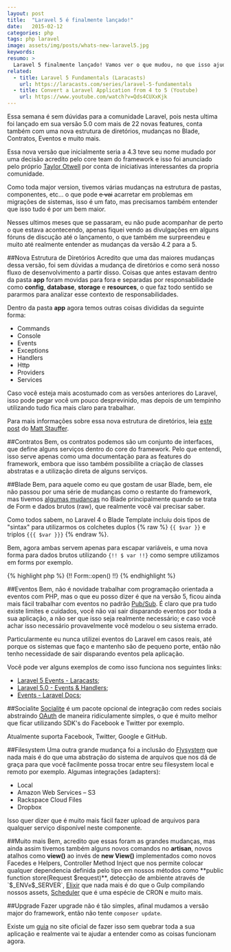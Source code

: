 ```yaml
---
layout: post
title:  "Laravel 5 é finalmente lançado!"
date:   2015-02-12
categories: php
tags: php laravel
image: assets/img/posts/whats-new-laravel5.jpg
keywords:
resumo: >
  Laravel 5 finalmente lançado! Vamos ver o que mudou, no que isso ajuda em nosso workflow, quais são os novas features para nós desenvolvedores, e como fazer upgrade sem quebrar sua aplicação.
related:
  - title: Laravel 5 Fundamentals (Laracasts)
    url: https://laracasts.com/series/laravel-5-fundamentals
  - title: Convert a Laravel Application from 4 to 5 (Youtube)
    url: https://www.youtube.com/watch?v=Qds4CUXxKjk
---
```

Essa semana é sem dúvidas para a comunidade Laravel, pois nesta ultima foi lançado em sua versão 5.0 com mais de 22 novas features, conta também com uma nova estrutura de diretórios, mudanças no Blade, Contratos, Eventos e muito mais.

Essa nova versão que inicialmente seria a 4.3 teve seu nome mudado por uma decisão acredito pelo core team do framework e isso foi anunciado pelo próprio [Taylor Otwell](https://twitter.com/taylorotwell) por conta de iniciativas interessantes da propria comunidade.

Como toda major version, tivemos várias mudanças na estrutura de pastas, componentes, etc... o que pode <del>e vai</del> acarretar em problemas em migrações de sistemas, isso é um fato, mas precisamos também entender que isso tudo é por um bem maior.

Nesses ultimos meses que se passaram, eu não pude acompanhar de perto o que estava acontecendo, apenas fiquei vendo as divulgações em alguns fóruns de discução até o lançamento, o que também me surpreendeu e muito até realmente entender as mudanças da versão 4.2 para a 5.

##Nova Estrutura de Diretórios
Acredito que uma das maiores mudanças dessa versão, foi sem dúvidas a mudança de diretórios e como será nosso fluxo de desenvolvimento a partir disso. Coisas que antes estavam dentro da pasta **app** foram movidas para fora e separadas por responsabilidade como **config**, **database**, **storage** e **resources**, o que faz todo sentido se pararmos para analizar esse contexto de responsabilidades.

Dentro da pasta **app** agora temos outras coisas divididas da seguinte forma:

- Commands
- Console
- Events
- Exceptions
- Handlers
- Http
- Providers
- Services

Caso você esteja mais acostumado com as versões anteriores do Laravel, isso pode pegar você um pouco desprevinido, mas depois de um tempinho utilizando tudo fica mais claro para trabalhar.

Para mais informações sobre essa nova estrutura de diretórios, leia [este post](https://mattstauffer.co/blog/laravel-5.0-directory-structure-and-namespace) do [Matt Stauffer](https://twitter.com/stauffermatt).

##Contratos
Bem, os contratos podemos são um conjunto de interfaces, que define alguns serviços dentro do core do framework. Pelo que entendi, isso serve apenas como uma documentação para as features do framework, embora que isso também possibilite a criação de classes abstratas e a utilização direta de alguns serviços.

##Blade
Bem, para aquele como eu que gostam de usar Blade, bem, ele não passou por uma série de mudanças como o restante do framework, mas tivemos [algumas mudanças](http://laravel.com/docs/5.0/templates#other-blade-control-structures) no Blade principalmente quando se trata de Form e dados brutos (raw), que realmente você vai precisar saber.

Como todos sabem, no Laravel 4 o Blade Template incluiu dois tipos de "sintax" para utilizarmos os colchetes duplos {% raw %} `{{ $var }}` e triplos `{{{ $var }}}` {% endraw %}.

Bem, agora ambas servem apenas para escapar variáveis, e uma nova forma para dados brutos utilizando `{!! $ var !!}` como sempre utilizamos em forms por exemplo.

{% highlight php %}
{!! Form::open() !!}
{% endhighlight %}

##Eventos
Bem, não é novidade trabalhar com programação orientada a eventos com PHP, mas o que eu posso dizer é que na versão 5, ficou ainda mais fácil trabalhar com eventos no padrão [Pub/Sub](http://en.wikipedia.org/wiki/Publish%E2%80%93subscribe_pattern). É claro que pra tudo existe limites e cuidados, você não vai sair disparando eventos por toda a sua aplicação, a não ser que isso seja realmente necessário; e caso você achar isso necessário provavelmente você modelou o seu sistema errado.

Particularmente eu nunca utilizei eventos do Laravel em casos reais, até porque os sistemas que faço e mantenho são de pequeno porte, então não tenho necessidade de sair disparando eventos pela aplicação.

Você pode ver alguns exemplos de como isso funciona nos seguintes links:

- [Laravel 5 Events - Laracasts](https://laracasts.com/lessons/laravel-5-events);
- [Laravel 5.0 - Events & Handlers](https://mattstauffer.co/blog/laravel-5.0-events-and-handlers);
- [Events - Laravel Docs](http://laravel.com/docs/5.0/events);

##Socialite
[Socialite](http://laravel.com/docs/master/authentication#social-authentication) é um pacote opcional de integração com redes sociais abstraindo [OAuth](http://en.wikipedia.org/wiki/OAuth) de maneira ridiculamente simples, o que é muito melhor que ficar utilizando SDK's do Facebook e Twitter por exemplo.

Atualmente suporta Facebook, Twitter, Google e GitHub.

##Filesystem
Uma outra grande mudança foi a inclusão do [Flysystem](https://github.com/thephpleague/flysystem) que nada mais é do que uma abstração do sistema de arquivos que nos dá de graça para que você facilmente possa trocar entre seu filesystem local e remoto por exemplo. Algumas integrações (adapters):

- Local
- Amazon Web Services – S3
- Rackspace Cloud Files
- Dropbox

Isso quer dizer que é muito mais fácil fazer upload de arquivos para qualquer serviço disponível neste componente.

##Muito mais
Bem, acredito que essas foram as grandes mudanças, mas ainda assim tivemos também alguns novos comandos no **artisan**, novos atalhos como **view()** ao invés de **new View()** implementados como novos Facedes e Helpers, Controller Method Inject que nos permite colocar qualquer dependencia definida pelo tipo em nossos métodos como **public function store(Request $request)**, detecção de ambiente através de `$_ENV` e `$_SERVER`, [Elixir](http://laravel.com/docs/master/elixir) que nada mais é do que o Gulp compilando nossos assets, [Scheduler](http://laravel.com/docs/master/scheduling) que é uma espécie de CRON e muito mais.

##Upgrade
Fazer upgrade não é tão simples, afinal mudamos a versão major do framework, então não tente `composer update`.

Existe um [guia](http://laravel.com/docs/master/upgrade) no site oficial de fazer isso sem quebrar toda a sua aplicação e realmente vai te ajudar a entender como as coisas funcionam agora.